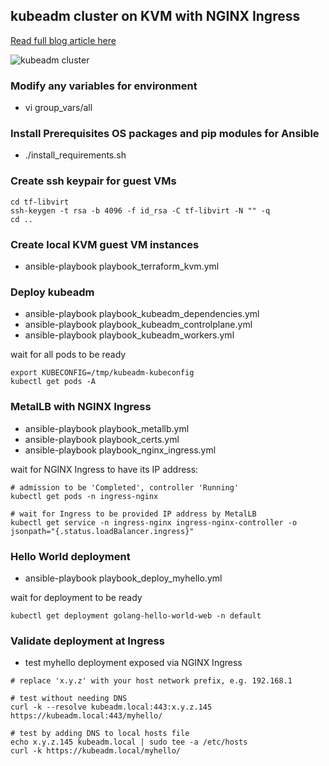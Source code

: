 ## kubeadm cluster on KVM with NGINX Ingress

[Read full blog article here](https://fabianlee.org/2022/05/25/kvm-kubeadm-cluster-on-kvm-using-ansible/)

![kubeadm cluster](https://github.com/fabianlee/kubeadm-cluster-kvm/raw/main/diagrams/kubeadm-3node.png)

### Modify any variables for environment
  * vi group_vars/all

### Install Prerequisites OS packages and pip modules for Ansible
  * ./install_requirements.sh

### Create ssh keypair for guest VMs
```
cd tf-libvirt
ssh-keygen -t rsa -b 4096 -f id_rsa -C tf-libvirt -N "" -q
cd ..
```

### Create local KVM guest VM instances
  * ansible-playbook playbook_terraform_kvm.yml

### Deploy kubeadm
  * ansible-playbook playbook_kubeadm_dependencies.yml
  * ansible-playbook playbook_kubeadm_controlplane.yml
  * ansible-playbook playbook_kubeadm_workers.yml

wait for all pods to be ready
```
export KUBECONFIG=/tmp/kubeadm-kubeconfig
kubectl get pods -A
```

### MetalLB with NGINX Ingress
  * ansible-playbook playbook_metallb.yml
  * ansible-playbook playbook_certs.yml
  * ansible-playbook playbook_nginx_ingress.yml 

wait for NGINX Ingress to have its IP address:
```
# admission to be 'Completed', controller 'Running'
kubectl get pods -n ingress-nginx

# wait for Ingress to be provided IP address by MetalLB
kubectl get service -n ingress-nginx ingress-nginx-controller -o jsonpath="{.status.loadBalancer.ingress}"
```

### Hello World deployment
  * ansible-playbook playbook_deploy_myhello.yml

wait for deployment to be ready
```
kubectl get deployment golang-hello-world-web -n default
```


### Validate deployment at Ingress
  * test myhello deployment exposed via NGINX Ingress
```
# replace 'x.y.z' with your host network prefix, e.g. 192.168.1

# test without needing DNS
curl -k --resolve kubeadm.local:443:x.y.z.145 https://kubeadm.local:443/myhello/

# test by adding DNS to local hosts file
echo x.y.z.145 kubeadm.local | sudo tee -a /etc/hosts
curl -k https://kubeadm.local/myhello/
```
